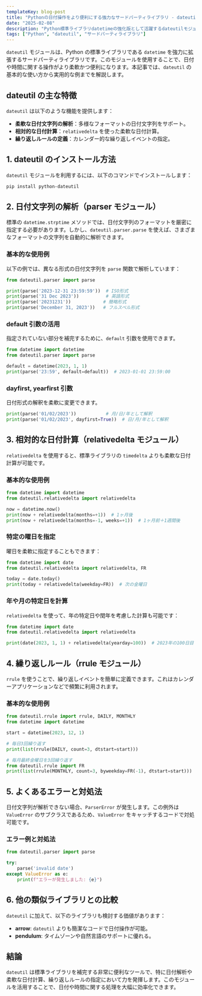 ```yaml
---
templateKey: blog-post
title: "Pythonの日付操作をより便利にする強力なサードパーティライブラリ - dateutil"
date: "2025-02-08"
description: "Python標準ライブラリdatetimeの強化版として活躍するdateutilモジュール。その柔軟な日付解析、相対日付計算、繰り返しルール指定などを具体例とともに詳しく解説します。"
tags: ["Python", "dateutil", "サードパーティライブラリ"]
---
```



`dateutil` モジュールは、Python の標準ライブラリである `datetime` を強力に拡張するサードパーティライブラリです。このモジュールを使用することで、日付や時間に関する操作がより柔軟かつ便利になります。本記事では、`dateutil` の基本的な使い方から実用的な例までを解説します。


## dateutil の主な特徴

`dateutil` は以下のような機能を提供します：

- **柔軟な日付文字列の解析**：多様なフォーマットの日付文字列をサポート。
- **相対的な日付計算**：`relativedelta` を使った柔軟な日付計算。
- **繰り返しルールの定義**：カレンダー的な繰り返しイベントの指定。


## 1. dateutil のインストール方法

`dateutil` モジュールを利用するには、以下のコマンドでインストールします：

```bash
pip install python-dateutil
```


## 2. 日付文字列の解析（parser モジュール）

標準の `datetime.strptime` メソッドでは、日付文字列のフォーマットを厳密に指定する必要があります。しかし、`dateutil.parser.parse` を使えば、さまざまなフォーマットの文字列を自動的に解析できます。

### 基本的な使用例

以下の例では、異なる形式の日付文字列を `parse` 関数で解析しています：

```python
from dateutil.parser import parse

print(parse('2023-12-31 23:59:59'))  # ISO形式
print(parse('31 Dec 2023'))          # 英語形式
print(parse('20231231'))            # 簡略形式
print(parse('December 31, 2023'))   # フルスペル形式
```

### default 引数の活用

指定されていない部分を補完するために、`default` 引数を使用できます。

```python
from datetime import datetime
from dateutil.parser import parse

default = datetime(2023, 1, 1)
print(parse('23:59', default=default))  # 2023-01-01 23:59:00
```

### dayfirst, yearfirst 引数

日付形式の解釈を柔軟に変更できます。

```python
print(parse('01/02/2023'))           # 月/日/年として解釈
print(parse('01/02/2023', dayfirst=True))  # 日/月/年として解釈
```


## 3. 相対的な日付計算（relativedelta モジュール）

`relativedelta` を使用すると、標準ライブラリの `timedelta` よりも柔軟な日付計算が可能です。

### 基本的な使用例

```python
from datetime import datetime
from dateutil.relativedelta import relativedelta

now = datetime.now()
print(now + relativedelta(months=+1))  # 1ヶ月後
print(now + relativedelta(months=-1, weeks=+1))  # 1ヶ月前＋1週間後
```

### 特定の曜日を指定

曜日を柔軟に指定することもできます：

```python
from datetime import date
from dateutil.relativedelta import relativedelta, FR

today = date.today()
print(today + relativedelta(weekday=FR))  # 次の金曜日
```

### 年や月の特定日を計算

`relativedelta` を使って、年の特定日や閏年を考慮した計算も可能です：

```python
from datetime import date
from dateutil.relativedelta import relativedelta

print(date(2023, 1, 1) + relativedelta(yearday=100))  # 2023年の100日目
```


## 4. 繰り返しルール（rrule モジュール）

`rrule` を使うことで、繰り返しイベントを簡単に定義できます。これはカレンダーアプリケーションなどで頻繁に利用されます。

### 基本的な使用例

```python
from dateutil.rrule import rrule, DAILY, MONTHLY
from datetime import datetime

start = datetime(2023, 12, 1)

# 毎日3回繰り返す
print(list(rrule(DAILY, count=3, dtstart=start)))

# 毎月最終金曜日を3回繰り返す
from dateutil.rrule import FR
print(list(rrule(MONTHLY, count=3, byweekday=FR(-1), dtstart=start)))
```


## 5. よくあるエラーと対処法

日付文字列が解析できない場合、`ParserError` が発生します。この例外は `ValueError` のサブクラスであるため、`ValueError` をキャッチするコードで対処可能です。

### エラー例と対処法

```python
from dateutil.parser import parse

try:
    parse('invalid date')
except ValueError as e:
    print(f"エラーが発生しました: {e}")
```


## 6. 他の類似ライブラリとの比較

`dateutil` に加えて、以下のライブラリも検討する価値があります：

- **arrow**: `dateutil` よりも簡潔なコードで日付操作が可能。
- **pendulum**: タイムゾーンや自然言語のサポートに優れる。


## 結論

`dateutil` は標準ライブラリを補完する非常に便利なツールで、特に日付解析や柔軟な日付計算、繰り返しルールの指定において力を発揮します。このモジュールを活用することで、日付や時間に関する処理を大幅に効率化できます。

